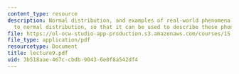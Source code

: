 ```yaml
---
content_type: resource
description: Normal distribution, and examples of real-world phenomena approximated
  to normal distribution, so that it can be used to describe these phonomenas.
file: https://ol-ocw-studio-app-production.s3.amazonaws.com/courses/15-063-communicating-with-data-summer-2003/3b518aae467ccbdb90436e0f8a542df4_lecture9.pdf
file_type: application/pdf
resourcetype: Document
title: lecture9.pdf
uid: 3b518aae-467c-cbdb-9043-6e0f8a542df4
---
```

